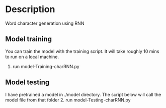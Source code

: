 # Description
Word character generation using RNN

## Model training
You can train the model with the training script. It will take roughly 10 mins to run on a local machine.
1. run model-Training-charRNN.py

## Model testing
I have pretrained a model in ./model directory. The script below will call the model file from that folder
2. run model-Testing-charRNN.py
